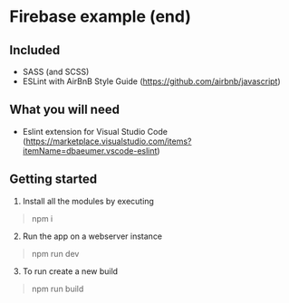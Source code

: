 # Firebase example (end)

## Included
* SASS (and SCSS)
* ESLint with AirBnB Style Guide (https://github.com/airbnb/javascript)

## What you will need

* Eslint extension for Visual Studio Code (https://marketplace.visualstudio.com/items?itemName=dbaeumer.vscode-eslint)

## Getting started
1. Install all the modules by executing
>  npm i

2. Run the app on a webserver instance
> npm run dev

3. To run create a new build
> npm run build